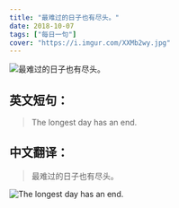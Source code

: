 ```yaml
---
title: "最难过的日子也有尽头。"
date: 2018-10-07
tags: ["每日一句"]
cover: "https://i.imgur.com/XXMb2wy.jpg"
---
```


![最难过的日子也有尽头。](https://i.imgur.com/HWinDb6.jpg)

## 英文短句：
> The longest day has an end.

<!--more-->

## 中文翻译：
> 最难过的日子也有尽头。

![The longest day has an end.](https://i.imgur.com/n6MHSXR.jpg)

